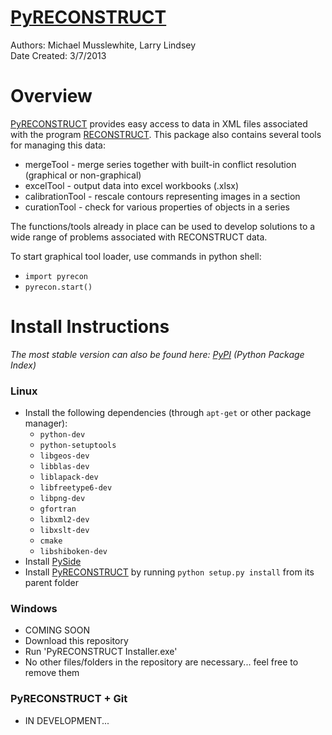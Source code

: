 [PyRECONSTRUCT](https://pypi.python.org/pypi/PyRECONSTRUCT)
=============
Authors: Michael Musslewhite, Larry Lindsey<br>
Date Created: 3/7/2013<br>


# Overview
[PyRECONSTRUCT](https://pypi.python.org/pypi/PyRECONSTRUCT) provides easy access to data in XML files associated with the program [RECONSTRUCT](http://synapses.clm.utexas.edu/tools/reconstruct/reconstruct.stm).
This package also contains several tools for managing this data:
* mergeTool - merge series together with built-in conflict resolution (graphical or non-graphical)
* excelTool - output data into excel workbooks (.xlsx)
* calibrationTool - rescale contours representing images in a section
* curationTool - check for various properties of objects in a series

The functions/tools already in place can be used to develop solutions to a wide range of problems associated with RECONSTRUCT data.

To start graphical tool loader, use commands in python shell:
* `import pyrecon`
* `pyrecon.start()`

# Install Instructions
*The most stable version can also be found here: [PyPI](https://pypi.python.org/pypi/PyRECONSTRUCT) (Python Package Index)*

### Linux
* Install the following dependencies (through `apt-get` or other package manager):
    * `python-dev`
    * `python-setuptools`
    * `libgeos-dev`
    * `libblas-dev`
    * `liblapack-dev`
    * `libfreetype6-dev`
    * `libpng-dev`
    * `gfortran`
    * `libxml2-dev`
    * `libxslt-dev`
    * `cmake`
    * `libshiboken-dev`
* Install [PySide](http://qt-project.org/wiki/PySide)
* Install [PyRECONSTRUCT](https://pypi.python.org/pypi/PyRECONSTRUCT) by running `python setup.py install` from its parent folder

### Windows
* COMING SOON
* Download this repository
* Run 'PyRECONSTRUCT Installer.exe'
* No other files/folders in the repository are necessary... feel free to remove them 

### PyRECONSTRUCT + Git
* IN DEVELOPMENT...


